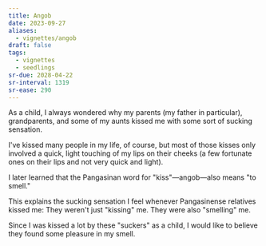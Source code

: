 ```yaml
---
title: Angob
date: 2023-09-27
aliases:
  - vignettes/angob
draft: false
tags:
  - vignettes
  - seedlings
sr-due: 2028-04-22
sr-interval: 1319
sr-ease: 290
---
```

As a child, I always wondered why my parents (my father in particular), grandparents, and some of my aunts kissed me with some sort of sucking sensation.

I've kissed many people in my life, of course, but most of those kisses only involved a quick, light touching of my lips on their cheeks (a few fortunate ones on their lips and not very quick and light).

I later learned that the Pangasinan word for "kiss"—angob—also means "to smell."

This explains the sucking sensation I feel whenever Pangasinense relatives kissed me: They weren't just "kissing" me. They were also "smelling" me.

Since I was kissed a lot by these "suckers" as a child, I would like to believe they found some pleasure in my smell.